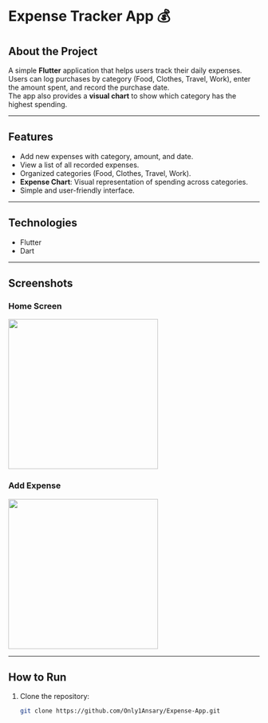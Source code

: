 # Expense Tracker App 💰

## About the Project
A simple **Flutter** application that helps users track their daily expenses.  
Users can log purchases by category (Food, Clothes, Travel, Work), enter the amount spent, and record the purchase date.  
The app also provides a **visual chart** to show which category has the highest spending.

---

## Features
- Add new expenses with category, amount, and date.  
- View a list of all recorded expenses.  
- Organized categories (Food, Clothes, Travel, Work).  
- **Expense Chart**: Visual representation of spending across categories.  
- Simple and user-friendly interface.  

---

## Technologies
- Flutter  
- Dart  

---

## Screenshots

### Home Screen
<img src="https://github.com/Only1Ansary/Expense-App/blob/main/screenshots/home.jpg?raw=true" width="300"/>

### Add Expense
<img src="https://github.com/Only1Ansary/Expense-App/blob/main/screenshots/add.jpg?raw=true" width="300"/>

---

## How to Run
1. Clone the repository:
   ```bash
   git clone https://github.com/Only1Ansary/Expense-App.git
